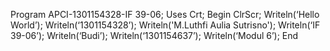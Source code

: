 ﻿ Program APCI-1301154328-IF 39-06;
        Uses Crt;
        Begin
            ClrScr;
            Writeln(‘Hello World’); 
	Writeln(‘1301154328’); 
                Writeln('M.Luthfi Aulia Sutrisno'); 
                Writeln(‘IF 39-06’); 
                Writeln(‘Budi’); 
                Writeln(‘1301154637’); 
                Writeln(‘Modul 6’);
        End
